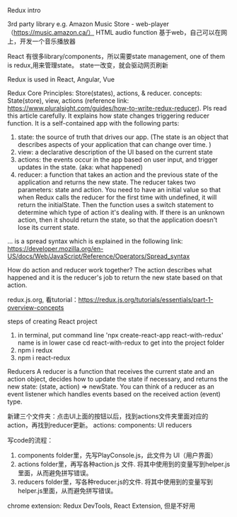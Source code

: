 Redux intro

3rd party library
e.g. Amazon Music Store - web-player（https://music.amazon.ca/）
HTML audio function
基于web，自己可以在网上，开发一个音乐播放器

React 有很多library/components，所以需要state management, one of them is redux,用来管理state。
state一改变，就会驱动网页刷新

Redux is used in React, Angular, Vue

Redux Core Principles: Store(states), actions, & reducer.
concepts: State(store), view, actions
(reference link: https://www.pluralsight.com/guides/how-to-write-redux-reducer). Pls read this article carefully.
It explains how state changes triggering reducer function.
It is a self-contained app with the following parts:
1. state: the source of truth that drives our app. 
          (The state is an object that describes aspects of your application that can change over time. )
2. view: a declarative description of the UI based on the current state
3. actions: the events occur in the app based on user input, and trigger updates in the state. (aka: what happened)
4. reducer: a function that takes an action and the previous state of the application and returns the new state. 
   The reducer takes two parameters: state and action. You need to have an initial value so that when Redux calls the reducer for the first time with undefined, it will return the initialState. Then the function uses a switch statement to determine which type of action it's dealing with. If there is an unknown action, then it should return the state, so that the application doesn't lose its current state.

... is a spread syntax which is explained in the following link:
https://developer.mozilla.org/en-US/docs/Web/JavaScript/Reference/Operators/Spread_syntax

How do action and reducer work together? 
The action describes what happened and it is the reducer's job to return the new state based on that action.


redux.js.org, 看tutorial：https://redux.js.org/tutorials/essentials/part-1-overview-concepts

steps of creating React project
1. in terminal, put command line 'npx create-react-app react-with-redux'     name is in lower case
    cd react-with-redux to get into the project folder
2. npm i redux
3. npm i react-redux

Reducers
A reducer is a function that receives the current state and an action object, decides how to update the state if necessary, and returns the new state: (state, action) => newState. You can think of a reducer as an event listener which handles events based on the received action (event) type.

新建三个文件夹：点击UI上面的按钮以后，找到actions文件夹里面对应的action，再找到reducer更新。
actions:
components: UI
reducers

写code的流程：
1. components folder里，先写PlayConsole.js，此文件为 UI（用户界面）
2. actions folder里，再写各种action.js 文件. 将其中使用到的变量写到helper.js里面，从而避免拼写错误。
3. reducers folder里，写各种reducer.js的文件. 将其中使用到的变量写到helper.js里面，从而避免拼写错误。

chrome extension: Redux DevTools, React Extension, 但是不好用
